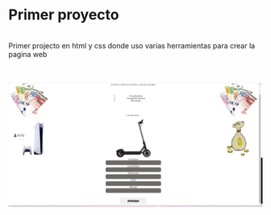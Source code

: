 # Primer proyecto
<br>
Primer projecto en html y css donde uso varias herramientas para crear la pagina web
<br>
<br>
<br>

![sorteo](https://github.com/KevinDiazz/Sorteo-html-css/blob/main/Sorteo.jpg)
